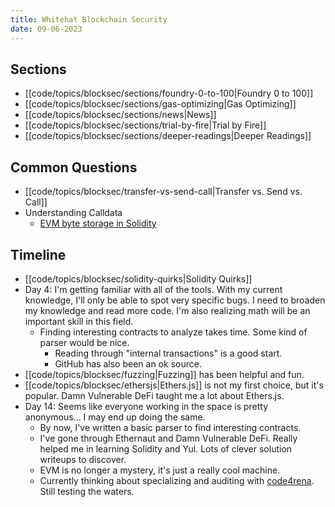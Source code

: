 ```yaml
---
title: Whitehat Blockchain Security
date: 09-06-2023
---
```


## Sections

- [[code/topics/blocksec/sections/foundry-0-to-100|Foundry 0 to 100]]
- [[code/topics/blocksec/sections/gas-optimizing|Gas Optimizing]]
- [[code/topics/blocksec/sections/news|News]]
- [[code/topics/blocksec/sections/trial-by-fire|Trial by Fire]]
- [[code/topics/blocksec/sections/deeper-readings|Deeper Readings]]

## Common Questions

- [[code/topics/blocksec/transfer-vs-send-call|Transfer vs. Send vs. Call]]
- Understanding Calldata
    - [EVM byte storage in Solidity](https://noxx.substack.com/p/evm-deep-dives-the-path-to-shadowy-3ea)

## Timeline

- [[code/topics/blocksec/solidity-quirks|Solidity Quirks]]
- Day 4: I'm getting familiar with all of the tools. With my current knowledge, I'll only be able to spot very specific bugs. I need to broaden my knowledge and read more code. I'm also realizing math will be an important skill in this field.
    - Finding interesting contracts to analyze takes time. Some kind of parser would be nice.
        - Reading through "internal transactions" is a good start.
        - GitHub has also been an ok source.
- [[code/topics/blocksec/fuzzing|Fuzzing]] has been helpful and fun.
- [[code/topics/blocksec/ethersjs|Ethers.js]] is not my first choice, but it's popular. Damn Vulnerable DeFi taught me a lot about Ethers.js.
- Day 14: Seems like everyone working in the space is pretty anonymous... I may end up doing the same.
    - By now, I've written a basic parser to find interesting contracts.
    - I've gone through Ethernaut and Damn Vulnerable DeFi. Really helped me in learning Solidity and Yul. Lots of clever solution writeups to discover.
    - EVM is no longer a mystery, it's just a really cool machine.
    - Currently thinking about specializing and auditing with [code4rena](https://code4rena.com/). Still testing the waters.
